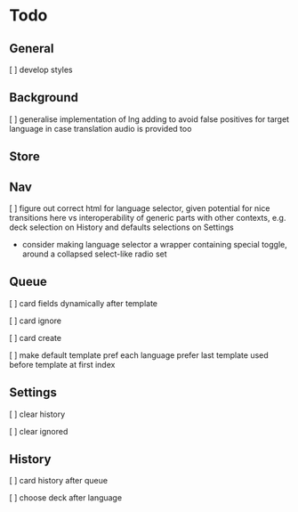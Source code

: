 # Todo

## General
[ ] develop styles

## Background
[ ] generalise implementation of lng adding to avoid false positives for target language in case translation audio is provided too

## Store

## Nav
[ ] figure out correct html for language selector, given potential for nice transitions here vs interoperability of generic parts with other contexts, e.g. deck selection on History and defaults selections on Settings
- consider making language selector a wrapper containing special toggle, around a collapsed select-like radio set

## Queue
[ ] card fields dynamically after template

[ ] card ignore

[ ] card create

[ ] make default template pref each language prefer last template used before template at first index

## Settings
[ ] clear history

[ ] clear ignored

## History
[ ] card history after queue

[ ] choose deck after language
